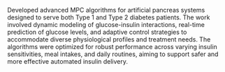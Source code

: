 Developed advanced MPC algorithms for artificial pancreas systems designed to serve both Type 1 and Type 2 diabetes patients. The work involved dynamic modeling of glucose-insulin interactions, real-time prediction of glucose levels, and adaptive control strategies to accommodate diverse physiological profiles and treatment needs. The algorithms were optimized for robust performance across varying insulin sensitivities, meal intakes, and daily routines, aiming to support safer and more effective automated insulin delivery.
